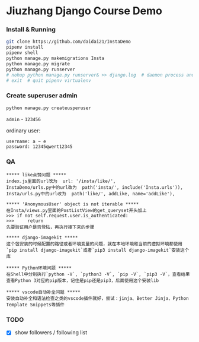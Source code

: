 # Jiuzhang Django Course Demo

### Install & Running

```sh
git clone https://github.com/daidai21/InstaDemo
pipenv install
pipenv shell
python manage.py makemigrations Insta
python manage.py migrate
python manage.py runserver
# nohup python manage.py runserver& >> django.log  # daemon process and backup log
# exit  # quit pipenv virtualenv
```

### Create superuser admin

`python manage.py createusperuser`

`admin` - `123456`

ordinary user:

```
username: a ~ e
password: 12345qwert12345
```

### QA

```text
***** like点赞问题 *****
index.js里面的url改为  url: '/insta/like/',
InstaDemo/urls.py中的url改为  path('insta/', include('Insta.urls')),
Insta/urls.py中的url改为  path('like/', addLike, name='addLike'),

***** 'AnonymousUser' object is not iterable *****
在Insta/views.py里面的PostListView的get_queryset开头加上
>>> if not self.request.user.is_authenticated:
>>>     return 
先要验证用户是否登陆，再执行接下来的步骤

***** django-imagekit *****
这个包安装的时候配置的路径或者环境变量的问题，就在本地环境和当前的虚拟环境都使用`pip install django-imagekit`或者`pip3 install django-imagekit`安装这个库

***** Python环境问题 *****
在Shell中分别执行`python -V`, `python3 -V`, `pip -V`, `pip3 -V`，查看结果
查看Python 3对应的pip版本，记住是pip还是pip3，后面使用这个安装lib

***** vscode自动补全问题 *****
安装自动补全和语法检查之类的vscode插件就好，尝试：jinja、Better Jinja、Python Template Snippets等插件
```

### TODO

- [x] show followers / following list
